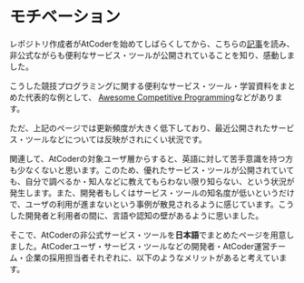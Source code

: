 # モチベーション

レポジトリ作成者がAtCoderを始めてしばらくしてから、こちらの[記事](https://noimin.hatenablog.com/entry/2017/12/16/230900)を読み、非公式ながらも便利なサービス・ツールが公開されていることを知り、感動しました。

こうした競技プログラミングに関する便利なサービス・ツール・学習資料をまとめた代表的な例として、
[Awesome Competitive Programming](https://github.com/lnishan/awesome-competitive-programming)などがあります。

ただ、上記のページでは更新頻度が大きく低下しており、最近公開されたサービス・ツールなどについては反映がされにくい状況です。

関連して、AtCoderの対象ユーザ層からすると、英語に対して苦手意識を持つ方も少なくないと思います。このため、優れたサービス・ツールが公開されていても、自分で調べるか・知人などに教えてもらわない限り知らない、という状況が発生します。また、開発者もしくはサービス・ツールの知名度が低いというだけで、ユーザの利用が進まないという事例が散見されるように感じています。こうした開発者と利用者の間に、言語や認知の壁があるように思いました。

そこで、AtCoderの非公式サービス・ツールを**日本語**でまとめたページを用意しました。AtCoderユーザ・サービス・ツールなどの開発者・AtCoder運営チーム・企業の採用担当者それぞれに、以下のようなメリットがあると考えています。
